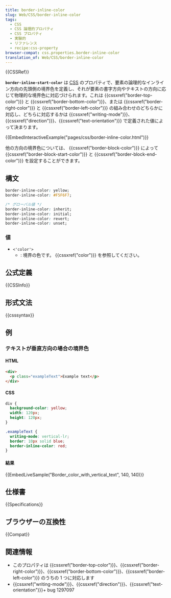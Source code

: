 ```yaml
---
title: border-inline-color
slug: Web/CSS/border-inline-color
tags:
  - CSS
  - CSS 論理的プロパティ
  - CSS プロパティ
  - 実験的
  - リファレンス
  - recipe:css-property
browser-compat: css.properties.border-inline-color
translation_of: Web/CSS/border-inline-color
---
```

{{CSSRef}}

**`border-inline-start-color`** は [CSS](/ja/docs/Web/CSS) のプロパティで、要素の論理的なインライン方向の先頭側の境界色を定義し、それが要素の書字方向やテキストの方向に応じて物理的な境界色に対応づけられます。これは {{cssxref("border-top-color")}} と {{cssxref("border-bottom-color")}}、または {{cssxref("border-right-color")}} と {{cssxref("border-left-color")}} の組み合わせのどちらかに対応し、どちらに対応するかは {{cssxref("writing-mode")}}、{{cssxref("direction")}}、{{cssxref("text-orientation")}} で定義された値によって決まります。

{{EmbedInteractiveExample("pages/css/border-inline-color.html")}}

他の方向の境界色については、 {{cssxref("border-block-color")}} によって {{cssxref("border-block-start-color")}} と {{cssxref("border-block-end-color")}} を設定することができます。

## 構文

```css
border-inline-color: yellow;
border-inline-color: #F5F6F7;

/* グローバル値 */
border-inline-color: inherit;
border-inline-color: initial;
border-inline-color: revert;
border-inline-color: unset;
```

### 値

- `<'color'>`
  - : 境界の色です。 {{cssxref("color")}} を参照してください。

## 公式定義

{{CSSInfo}}

## 形式文法

{{csssyntax}}

## 例

<h3 id="Border_color_with_vertical_text">テキストが垂直方向の場合の境界色</h3>

#### HTML

```html
<div>
  <p class="exampleText">Example text</p>
</div>
```

#### CSS

```css
div {
  background-color: yellow;
  width: 120px;
  height: 120px;
}

.exampleText {
  writing-mode: vertical-lr;
  border: 10px solid blue;
  border-inline-color: red;
}
```

#### 結果

{{EmbedLiveSample("Border_color_with_vertical_text", 140, 140)}}

## 仕様書

{{Specifications}}

## ブラウザーの互換性

{{Compat}}

## 関連情報

- このプロパティは {{cssxref("border-top-color")}}、{{cssxref("border-right-color")}}、{{cssxref("border-bottom-color")}}、{{cssxref("border-left-color")}} のうちの 1 つに対応します
- {{cssxref("writing-mode")}}、{{cssxref("direction")}}、{{cssxref("text-orientation")}}+ bug 1297097
